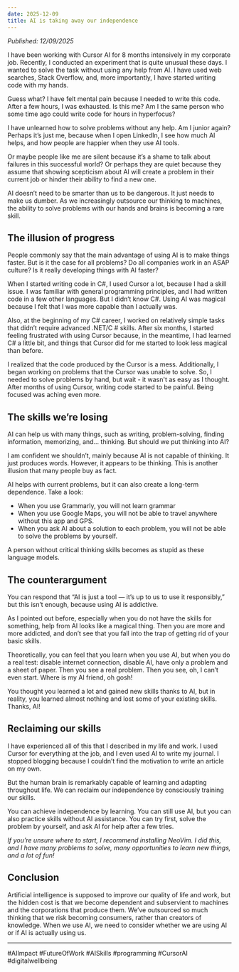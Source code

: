 ```yaml
---
date: 2025-12-09
title: AI is taking away our independence
---
```

*Published: 12/09/2025*

I have been working with Cursor AI for 8 months intensively in my corporate job. Recently, I conducted an experiment that is quite unusual these days. I wanted to solve the task without using any help from AI. I have used web searches, Stack Overflow, and, more importantly, I have started writing code with my hands.

Guess what? I have felt mental pain because I needed to write this code. After a few hours, I was exhausted. Is this me? Am I the same person who some time ago could write code for hours in hyperfocus?

I have unlearned how to solve problems without any help. Am I junior again? Perhaps it’s just me, because when I open LinkedIn, I see how much AI helps, and how people are happier when they use AI tools.

Or maybe people like me are silent because it’s a shame to talk about failures in this successful world? Or perhaps they are quiet because they assume that showing scepticism about AI will create a problem in their current job or hinder their ability to find a new one.

AI doesn’t need to be smarter than us to be dangerous. It just needs to make us dumber. As we increasingly outsource our thinking to machines, the ability to solve problems with our hands and brains is becoming a rare skill.

## The illusion of progress

People commonly say that the main advantage of using AI is to make things faster. But is it the case for all problems? Do all companies work in an ASAP culture? Is it really developing things with AI faster?

When I started writing code in C#, I used Cursor a lot, because I had a skill issue. I was familiar with general programming principles, and I had written code in a few other languages. But I didn’t know C#. Using AI was magical because I felt that I was more capable than I actually was.

Also, at the beginning of my C# career, I worked on relatively simple tasks that didn’t require advanced .NET/C # skills. After six months, I started feeling frustrated with using Cursor because, in the meantime, I had learned C# a little bit, and things that Cursor did for me started to look less magical than before.

I realized that the code produced by the Cursor is a mess. Additionally, I began working on problems that the Cursor was unable to solve. So, I needed to solve problems by hand, but wait - it wasn't as easy as I thought. After months of using Cursor, writing code started to be painful. Being focused was aching even more.

## The skills we’re losing

AI can help us with many things, such as writing, problem-solving, finding information, memorizing, and… thinking. But should we put thinking into AI?

I am confident we shouldn’t, mainly because AI is not capable of thinking. It just produces words. However, it appears to be thinking. This is another illusion that many people buy as fact.

AI helps with current problems, but it can also create a long-term dependence. Take a look:

- When you use Grammarly, you will not learn grammar
- When you use Google Maps, you will not be able to travel anywhere without this app and GPS.
- When you ask AI about a solution to each problem, you will not be able to solve the problems by yourself.

A person without critical thinking skills becomes as stupid as these language models.

## The counterargument

You can respond that “AI is just a tool — it’s up to us to use it responsibly,” but this isn’t enough, because using AI is addictive.

As I pointed out before, especially when you do not have the skills for something, help from AI looks like a magical thing. Then you are more and more addicted, and don’t see that you fall into the trap of getting rid of your basic skills.

Theoretically, you can feel that you learn when you use AI, but when you do a real test: disable internet connection, disable AI, have only a problem and a sheet of paper. Then you see a real problem. Then you see, oh, I can’t even start. Where is my AI friend, oh gosh!

You thought you learned a lot and gained new skills thanks to AI, but in reality, you learned almost nothing and lost some of your existing skills. Thanks, AI!

## Reclaiming our skills

I have experienced all of this that I described in my life and work. I used Cursor for everything at the job, and I even used AI to write my journal. I stopped blogging because I couldn’t find the motivation to write an article on my own.

But the human brain is remarkably capable of learning and adapting throughout life. We can reclaim our independence by consciously training our skills.

You can achieve independence by learning. You can still use AI, but you can also practice skills without AI assistance. You can try first, solve the problem by yourself, and ask AI for help after a few tries.

_If you’re unsure where to start, I recommend installing NeoVim. I did this, and I have many problems to solve, many opportunities to learn new things, and a lot of fun!_

## Conclusion

Artificial intelligence is supposed to improve our quality of life and work, but the hidden cost is that we become dependent and subservient to machines and the corporations that produce them. We’ve outsourced so much thinking that we risk becoming consumers, rather than creators of knowledge. When we use AI, we need to consider whether we are using AI or if AI is actually using us.

---
#AIImpact #FutureOfWork #AISkills #programming #CursorAI #digitalwellbeing
